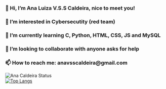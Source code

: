 <h3>👋 Hi, I’m Ana Luiza V.S.S Caldeira, nice to meet you!</h3>
<h3>👀 I’m interested in Cybersecutity (red team)</h3>
<h3>🌱 I’m currently learning C, Python, HTML, CSS, JS and MySQL</h3>
<h3>💞️ I’m looking to collaborate with anyone asks for help</h3>
<h3>📫 How to reach me: anavsscaldeira@gmail.com</h3>

![Ana Caldeira Status](https://github-readme-stats.vercel.app/api?username=AnaVSSCaldeira&theme=material-palenight&show_icons=true)
<br>[![Top Langs](https://github-readme-stats.vercel.app/api/top-langs/?username=AnaVSSCaldeira&layout=compact)](https://github.com/AnaVSSCaldeira/github-readme-stats)

